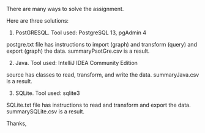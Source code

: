 There are many ways to solve the assignment. 

Here are three solutions:


1) PostGRESQL. 
Tool used: PostgreSQL 13, pgAdmin 4

postgre.txt file has instructions to import (graph) and transform (query) and export (graph) the data. summaryPsotGre.csv is a result.


2) Java. 
Tool used: IntelliJ IDEA Community Edition

source has classes to read, transform, and write the data. summaryJava.csv is a result.

3) SQLite. 
Tool used: sqlite3

SQLite.txt file has instructions to read and transform and export the data. summarySQLite.csv is a result.



Thanks,
